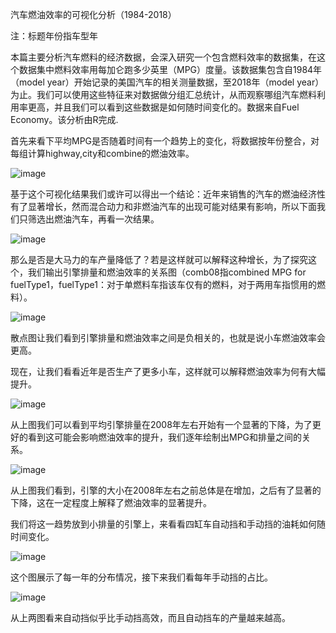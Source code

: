 汽车燃油效率的可视化分析（1984-2018）

注：标题年份指车型年

本篇主要分析汽车燃料的经济数据，会深入研究一个包含燃料效率的数据集，在这个数据集中燃料效率用每加仑跑多少英里（MPG）度量。该数据集包含自1984年（model year）开始记录的美国汽车的相关测量数据，至2018年（model year）为止。我们可以使用这些特征来对数据做分组汇总统计，从而观察哪组汽车燃料利用率更高，并且我们可以看到这些数据是如何随时间变化的。数据来自Fuel Economy。该分析由R完成.

首先来看下平均MPG是否随着时间有一个趋势上的变化，将数据按年份整合，对每组计算highway,city和combine的燃油效率。

![image](https://pic3.zhimg.com/v2-436fd6c380778e92618fab49c0e78e76_b.png)

基于这个可视化结果我们或许可以得出一个结论：近年来销售的汽车的燃油经济性有了显著增长，然而混合动力和非燃油汽车的出现可能对结果有影响，所以下面我们只筛选出燃油汽车，再看一次结果。

![image](https://pic2.zhimg.com/v2-3ef7025b74006dd541a616169ef068c1_b.png)

那么是否是大马力的车产量降低了？若是这样就可以解释这种增长，为了探究这个，我们输出引擎排量和燃油效率的关系图（comb08指combined MPG for fuelType1，fuelType1：对于单燃料车指该车仅有的燃料，对于两用车指惯用的燃料）。

![image](https://pic3.zhimg.com/v2-4439e3c1eab9c853ae1421f28fff6f8a_b.png)

散点图让我们看到引擎排量和燃油效率之间是负相关的，也就是说小车燃油效率会更高。

现在，让我们看看近年是否生产了更多小车，这样就可以解释燃油效率为何有大幅提升。

![image](https://pic3.zhimg.com/v2-ac6cd3773a3bdecd54b27884d2060c46_b.png)

从上图我们可以看到平均引擎排量在2008年左右开始有一个显著的下降，为了更好的看到这可能会影响燃油效率的提升，我们逐年绘制出MPG和排量之间的关系。

![image](https://pic4.zhimg.com/v2-563d149d5752d0c0ca63f5589a0f11bb_b.png)

从上图我们看到，引擎的大小在2008年左右之前总体是在增加，之后有了显著的下降，这在一定程度上解释了燃油效率的显著提升。

我们将这一趋势放到小排量的引擎上，来看看四缸车自动挡和手动挡的油耗如何随时间变化。

![image](https://pic1.zhimg.com/v2-f322070822dd8d26a65724f2cd1b083c_b.png)

这个图展示了每一年的分布情况，接下来我们看每年手动挡的占比。

![image](https://pic4.zhimg.com/v2-209f9ca9e0118cfb2d2c491cf03ad357_b.png)

从上两图看来自动挡似乎比手动挡高效，而且自动挡车的产量越来越高。
